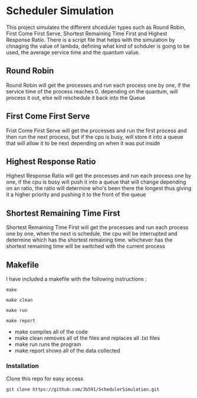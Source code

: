 # Scheduler Simulation

This project simulates the different shceduler types such as Round Robin, First Come First Serve, Shortest Remaining Time First and Highest Response Ratio. There is a script file that helps with the simulation by chnaging the value of lambda, defining what kind of schduler is going to be used, the average service time and the quantum value.

## Round Robin

Round Robin will get the processes and run each process one by one, if the service time of the process reaches 0, depending on the quantum, will process it out, else will reschedule it back into the Queue

## First Come First Serve

Frist Come First Serve will get the processes and run the first process and then run the next process, but if the cpu is busy, will store it into a queue that will allow it to be next depending on when it was put inside

## Highest Response Ratio

Highest Response Ratio will get the processes and run each process one by one, if the cpu is busy will push it into a queue that will change depending on an ratio, the ratio will determine who's been there the longest thus giving it a higher priority and pushing it to the front of the queue

## Shortest Remaining Time First

Shortest Remaining Time First will get the processes and run each process one by one, when the next is schedule, the cpu will be interrupted and determine which has the shortest remaining time. whichever has the shortest remaining time will be switched with the current process

## Makefile

I have included a makefile with the following instructions :

`make`

`make clean`

`make run`

`make report`

* make compiles all of the code
* make clean removes all of the files and replaces all .txt files
* make run runs the program
* make report shows all of the data collected

### Installation

Clone this repo for easy access

`git clone https://github.com/Jb591/SchedulerSimulation.git`
